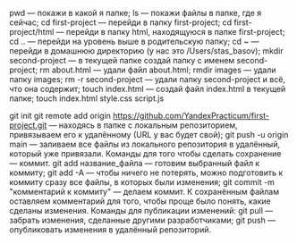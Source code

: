 pwd — покажи в какой я папке;
ls — покажи файлы в папке, где я сейчас;
cd first-project — перейди в папку first-project;
cd first-project/html — перейди в папку html, находящуюся в папке first-project;
cd .. — перейди на уровень выше в родительскую папку;
cd ~ — перейди в домашнюю директорию (у нас это /Users/stas_basov);
mkdir second-project — в текущей папке создай папку с именем second-project;
rm about.html — удали файл about.html;
rmdir images — удали папку images;
rm -r second-project — удали папку second-project и всё, что она содержит;
touch index.html — создай файл index.html в текущей папке;
touch index.html style.css script.js


git init
git remote add origin https://github.com/YandexPracticum/first-project.git — находясь в папке с локальным репозиторием, привязываем его к удалённому URL у вас будет свой); 
git push -u origin main — заливаем все файлы из локального репозитория в удалённый, который уже привязали. Команды для того чтобы сделать сохранение — коммит. 
git add название_файла — готовим выбранный файл к коммиту; 
git add -A — чтобы ничего не потерять, можно подготовить к коммиту сразу все файлы, в которых были изменения; 
git commit -m "комментарий к коммиту" — делаем коммит. К сохранённым файлам оставляем комментарий для того, чтобы проще было понять, какие сделаны изменения. Команды для публикации изменений: 
git pull — забрать изменения, сделанные другими разработчиками; 
git push — опубликовать изменения в удалённый репозиторий.